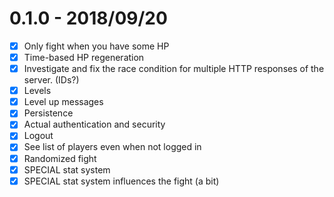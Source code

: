 # 0.1.0 - 2018/09/20

- [x] Only fight when you have some HP
- [x] Time-based HP regeneration
- [x] Investigate and fix the race condition for multiple HTTP responses of the server. (IDs?)
- [x] Levels
- [x] Level up messages
- [x] Persistence
- [x] Actual authentication and security
- [x] Logout
- [x] See list of players even when not logged in
- [x] Randomized fight
- [x] SPECIAL stat system
- [x] SPECIAL stat system influences the fight (a bit)
